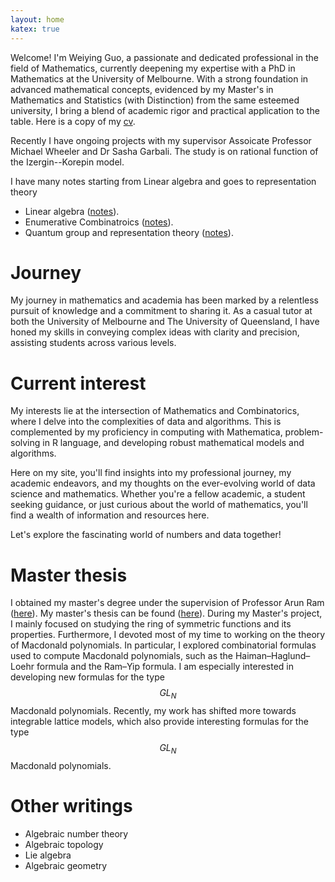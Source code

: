 ```yaml
---
layout: home
katex: true
---
```


Welcome! I'm Weiying Guo, a passionate and dedicated professional in the field of Mathematics, currently deepening my expertise with a PhD in Mathematics at the University of Melbourne. With a strong foundation in advanced mathematical concepts, evidenced by my Master's in Mathematics and Statistics (with Distinction) from the same esteemed university, I bring a blend of academic rigor and practical application to the table. Here is a copy of my [cv](/notes/CV_for_math-4.pdf). 

Recently I have ongoing projects with my supervisor Assoicate Professor Michael Wheeler and Dr Sasha Garbali. The study is on rational function of the Izergin--Korepin model.

I have many notes starting from Linear algebra and goes to representation theory
- Linear algebra ([notes](/notes/Communtative_algebra.pdf)).
- Enumerative Combinatroics ([notes](/notes/Enmurative_Combinatroics.pdf)).
- Quantum group and representation theory ([notes](/notes/Quantum_group_and_Crystal_bases.pdf)).

# Journey

My journey in mathematics and academia has been marked by a relentless pursuit of knowledge and a commitment to sharing it. As a casual tutor at both the University of Melbourne and The University of Queensland, I have honed my skills in conveying complex ideas with clarity and precision, assisting students across various levels.

# Current interest

My interests lie at the intersection of Mathematics and Combinatorics, where I delve into the complexities of data and algorithms. This is complemented by my proficiency in computing with Mathematica, problem-solving in R language, and developing robust mathematical models and algorithms.

Here on my site, you'll find insights into my professional journey, my academic endeavors, and my thoughts on the ever-evolving world of data science and mathematics. Whether you're a fellow academic, a student seeking guidance, or just curious about the world of mathematics, you'll find a wealth of information and resources here.

Let's explore the fascinating world of numbers and data together!

# Master thesis

I obtained my master's degree under the supervision of Professor Arun Ram ([here](http://math.soimeme.org/~arunram/)). My master's thesis can be found ([here](/notes/Master_thesis.pdf)). During my Master's project, I mainly focused on studying the ring of symmetric functions and its properties. Furthermore, I devoted most of my time to working on the theory of Macdonald polynomials. In particular, I explored combinatorial formulas used to compute Macdonald polynomials, such as the Haiman–Haglund–Loehr formula and the Ram–Yip formula. I am especially interested in developing new formulas for the type $$ GL_N $$ Macdonald polynomials. Recently, my work has shifted more towards integrable lattice models, which also provide interesting formulas for the type $$ GL_N $$ Macdonald polynomials.

# Other writings

- Algebraic number theory 
- Algebraic topology 
- Lie algebra 
- Algebraic geometry 

[jekyll-organization]: https://github.com/jekyll
[def]: Algebra.pdf
